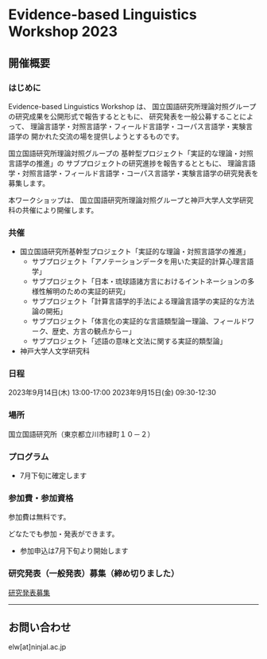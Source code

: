 # Evidence-based Linguistics Workshop 2023

## 開催概要

### はじめに
Evidence-based Linguistics Workshop は、
国立国語研究所理論対照グループの研究成果を公開形式で報告するとともに、
研究発表を一般公募することによって、
理論言語学・対照言語学・フィールド言語学・コーパス言語学・実験言語学の
開かれた交流の場を提供しようとするものです。

国立国語研究所理論対照グループの
基幹型プロジェクト「実証的な理論・対照言語学の推進」の
サブプロジェクトの研究進捗を報告するとともに、
理論言語学・対照言語学・フィールド言語学・コーパス言語学・実験言語学の研究発表を募集します。

本ワークショップは、
国立国語研究所理論対照グループと神戸大学人文学研究科の共催により開催します。

### 共催

- 国立国語研究所基幹型プロジェクト「実証的な理論・対照言語学の推進」
  - サブプロジェクト「アノテーションデータを用いた実証的計算心理言語学」
  - サブプロジェクト「日本・琉球語諸方言におけるイントネーションの多様性解明のための実証的研究」
  - サブプロジェクト「計算言語学的手法による理論言語学の実証的な方法論の開拓」
  - サブプロジェクト「体言化の実証的な言語類型論ー理論、フィールドワーク、歴史、方言の観点からー」  
  - サブプロジェクト「述語の意味と文法に関する実証的類型論」
- 神戸大学人文学研究科  

### 日程

2023年9月14日(木) 13:00-17:00 
2023年9月15日(金) 09:30-12:30

### 場所

国立国語研究所（東京都立川市緑町１０－２）

### プログラム

- 7月下旬に確定します

### 参加費・参加資格

参加費は無料です。

どなたでも参加・発表ができます。

- 参加申込は7月下旬より開始します

### 研究発表（一般発表）募集（締め切りました）

[研究発表募集](cfp.md)

---

## お問い合わせ

elw[at]ninjal.ac.jp
